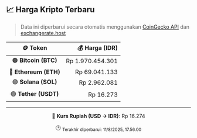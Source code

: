 

<!-- HARGA_KRIPTO -->
## 📈 Harga Kripto Terbaru

> Data ini diperbarui secara otomatis menggunakan [CoinGecko API](https://www.coingecko.com/) dan [exchangerate.host](https://exchangerate.host/)

<div align="center">

| 🪙 Token | 💰 Harga (IDR) |
|:------:|---------------:|
| 🟠 **Bitcoin (BTC)**   | Rp 1.970.454.301 |
| 🔵 **Ethereum (ETH)**  | Rp 69.041.133 |
| 🟣 **Solana (SOL)**    | Rp 2.962.081 |
| 🟢 **Tether (USDT)**   | Rp 16.273 |

---

💱 **Kurs Rupiah (USD → IDR)**: Rp 16.274

🕒 <sub>Terakhir diperbarui: 11/8/2025, 17.56.00</sub>

</div>
<!-- /HARGA_KRIPTO -->
